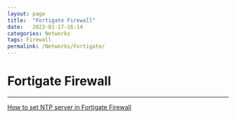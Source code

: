```yaml
---
layout: page
title:  "Fortigate Firewall"
date:   2023-01-17-16:14
categories: Networks
tags: Firewall
permalink: /Networks/Fortigate/
---
```

# Fortigate Firewall

---

[How to set NTP server in Fortigate Firewall](/Networks/Fortigate/Fortigate_NTP)